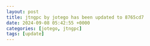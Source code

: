 ```yaml
---
layout: post
title: jtngpc by jotego has been updated to 8765cd7
date: 2024-09-08 05:42:55 +0000
categories: [jotego, jtngpc]
tags: [update]
---
```


